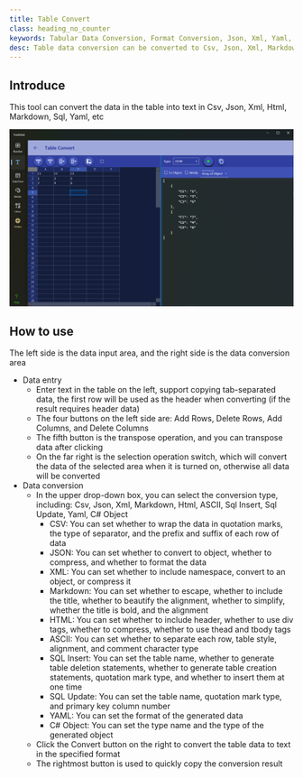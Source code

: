 ```yaml
---
title: Table Convert
class: heading_no_counter
keywords: Tabular Data Conversion, Format Conversion, Json, Xml, Yaml, Markdown, Csv 
desc: Table data conversion can be converted to Csv, Json, Xml, Markdown, Sql, Yaml, and Html
---
```


## Introduce

This tool can convert the data in the table into text in Csv, Json, Xml, Html, Markdown, Sql, Yaml, etc

![](../../assets/images/ToolsSet/TSTTableConvert.png)

## How to use

The left side is the data input area, and the right side is the data conversion area

* Data entry
  * Enter text in the table on the left, support copying tab-separated data, the first row will be used as the header when converting (if the result requires header data)
  * The four buttons on the left side are: Add Rows, Delete Rows, Add Columns, and Delete Columns
  * The fifth button is the transpose operation, and you can transpose data after clicking
  * On the far right is the selection operation switch, which will convert the data of the selected area when it is turned on, otherwise all data will be converted
* Data conversion
  * In the upper drop-down box, you can select the conversion type, including: Csv, Json, Xml, Markdown, Html, ASCII, Sql Insert, Sql Update, Yaml, C# Object
    * CSV: You can set whether to wrap the data in quotation marks, the type of separator, and the prefix and suffix of each row of data
    * JSON: You can set whether to convert to object, whether to compress, and whether to format the data
    * XML: You can set whether to include namespace, convert to an object, or compress it
    * Markdown: You can set whether to escape, whether to include the title, whether to beautify the alignment, whether to simplify, whether the title is bold, and the alignment
    * HTML: You can set whether to include header, whether to use div tags, whether to compress, whether to use thead and tbody tags
    * ASCII: You can set whether to separate each row, table style, alignment, and comment character type
    * SQL Insert: You can set the table name, whether to generate table deletion statements, whether to generate table creation statements, quotation mark type, and whether to insert them at one time
    * SQL Update: You can set the table name, quotation mark type, and primary key column number
    * YAML: You can set the format of the generated data
    * C# Object: You can set the type name and the type of the generated object
  * Click the Convert button on the right to convert the table data to text in the specified format
  * The rightmost button is used to quickly copy the conversion result
